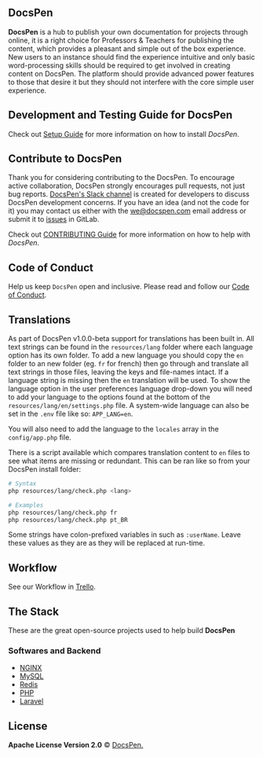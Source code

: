 ## DocsPen

**DocsPen** is a hub to publish your own documentation for projects through online, it is a right choice for Professors & Teachers for publishing the content, which provides a pleasant and simple out of the box experience. New users to an instance should find the experience intuitive and only basic word-processing skills should be required to get involved in creating content on DocsPen. The platform should provide advanced power features to those that desire it but they should not interfere with the core simple user experience.

## Development and Testing Guide for DocsPen

Check out [Setup Guide](docs/ServerSetup.md) for more information on how to install _DocsPen_.

## Contribute to DocsPen

Thank you for considering contributing to the DocsPen. To encourage active collaboration, DocsPen strongly encourages pull requests, not just bug reports. [DocsPen's Slack channel](https://docspen-slack.herokuapp.com) is created for developers to discuss DocsPen development concerns. If you have an idea (and not the code for it) you may contact us either with the we@docspen.com email address or submit it to [issues](https://gitlab.com/DocsPen/Platform/issues/new) in GitLab.

Check out [CONTRIBUTING Guide](CONTRIBUTING.md) for more information on how to help with _DocsPen_.

## Code of Conduct

Help us keep `DocsPen` open and inclusive. Please read and follow our [Code of Conduct](https://gitlab.com/DocsPen/Platform/blob/master/CODE_OF_CONDUCT.md).

## Translations

As part of DocsPen v1.0.0-beta support for translations has been built in. All text strings can be found in the `resources/lang` folder where each language option has its own folder. To add a new language you should copy the `en` folder to an new folder (eg. `fr` for french) then go through and translate all text strings in those files, leaving the keys and file-names intact. If a language string is missing then the `en` translation will be used. To show the language option in the user preferences language drop-down you will need to add your language to the options found at the bottom of the `resources/lang/en/settings.php` file. A system-wide language can also be set in the `.env` file like so: `APP_LANG=en`.

You will also need to add the language to the `locales` array in the `config/app.php` file.

There is a script available which compares translation content to `en` files to see what items are missing or redundant. This can be ran like so from your DocsPen install folder:

```bash
# Syntax
php resources/lang/check.php <lang>

# Examples
php resources/lang/check.php fr
php resources/lang/check.php pt_BR
```

Some strings have colon-prefixed variables in such as `:userName`. Leave these values as they are as they will be replaced at run-time.

## Workflow

See our Workflow in [Trello](http://bit.ly/dptrello).

## The Stack

These are the great open-source projects used to help build **DocsPen**

### Softwares and Backend
* [NGINX](https://nginx.org)
* [MySQL](https://mysql.com)
* [Redis](https://redis.io)
* [PHP](https://php.net)
* [Laravel](https://laravel.com/)

## License
**Apache License Version 2.0** © [DocsPen.](https://docspen.com)
